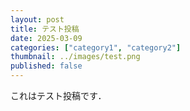 ```yaml
---
layout: post
title: テスト投稿
date: 2025-03-09
categories: ["category1", "category2"]
thumbnail: ../images/test.png
published: false
---
```


これはテスト投稿です．

